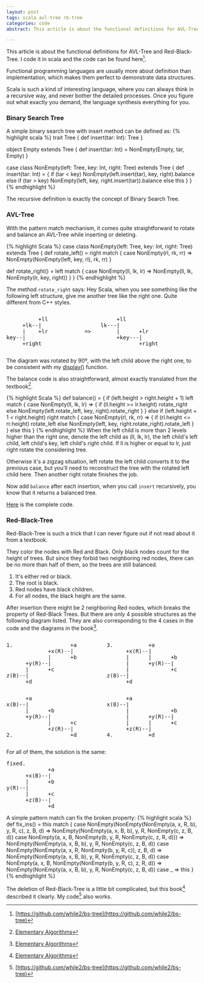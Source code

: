 ```yaml
---
layout: post
tags: scala avl-tree rb-tree 
categories: code
abstract: This article is about the functional definitions for AVL-Tree and Red-Black-Tree. I code it in scala and the code can be found <a href="https://github.com/while2/bs-tree">here</a>.

---
```


This article is about the functional definitions for AVL-Tree and Red-Black-Tree.
I code it in scala and the code can be found here[^1].

Functional programming languages are usually more about definition than implementation, which makes them perfect to demonstrate data structures.

Scala is such a kind of interesting language, where you can always think in a recursive way, and never bother the detailed processes. 
Once you figure out what exactly you demand, the language synthesis everything for you.

### Binary Search Tree
A simple binary search tree with insert method can be defined as:
{% highlight scala %}
trait Tree {
  def insert(tar: Int): Tree
}

object Empty extends Tree {
  def insert(tar: Int) = NonEmpty(Empty, tar, Empty)
}

case class NonEmpty(left: Tree, key: Int, right: Tree) extends Tree {
  def insert(tar: Int) = {
    if (tar < key)
      NonEmpty(left.insert(tar), key, right).balance
    else if (tar > key)
      NonEmpty(left, key, right.insert(tar)).balance
    else
      this
  }
}
{% endhighlight %}

The recursive definition is exactly the concept of Binary Search Tree.

### AVL-Tree
With the pattern match mechanism, it comes quite straightforward to rotate and balance an AVL-Tree while inserting or deleting.

{% highlight Scala %}
case class NonEmpty(left: Tree, key: Int, right: Tree) extends Tree {
  def rotate_left() = right match {
    case NonEmpty(rl, rk, rr) => NonEmpty(NonEmpty(left, key, rl), rk, rr)
  }

  def rotate_right() = left match {
    case NonEmpty(ll, lk, lr) => NonEmpty(ll, lk, NonEmpty(lr, key, right))
  }
}
{% endhighlight %}

The method `rotate_right` says: Hey Scala, when you see something like the following left structure, give me another tree like the right one. Quite different from C++ styles.

<div style="overflow: hidden; max-width: 400px">
<pre style="float:left">
          +ll
     +lk--|  
     |    +lr
key--|     
     +right
</pre>
<pre style="float:right">
          +ll
     lk---|
=>        |      +lr
          +key---|
                 +right
</pre>
</div>

The diagram was rotated by 90º, with the left child above the right one, to be consistent with my [display()](https://github.com/while2/bs-tree/blob/master/AVLTree.scala) function.

The balance code is also straightforward, almost exactly translated from the textbook[^2].

{% highlight Scala %}
  def balance() = {
    if (left.height > right.height + 1) left match {
      case NonEmpty(ll, lk, lr) => {
        if (ll.height >= lr.height) rotate_right
        else NonEmpty(left.rotate_left, key, right).rotate_right
      }
    }
    else if (left.height + 1 < right.height) right match {
      case NonEmpty(rl, rk, rr) => {
        if (rl.height <= rr.height) rotate_left
        else NonEmpty(left, key, right.rotate_right).rotate_left
      }
    }
    else this
  }
{% endhighlight %}
When the left child is more than 2 levels higher than the right one, denote the left child as (ll, lk, lr), the left child's left child, left child's key, left child's right child.
If ll is higher or equal to lr, just right rotate the considering tree. 

Otherwise it's a zigzag situation, left rotate the left child converts it to the previous case, but you'll need to reconstruct the tree with the rotated left child here. Then another right rotate finishes the job.

Now add `balance` after each insertion, when you call `insert` recursively, you know that it returns a balanced tree.

[Here](https://github.com/while2/bs-tree/blob/master/AVLTree.scala) is the complete code.

### Red-Black-Tree
Red-Black-Tree is such a trick that I can never figure out if not read about it from a textbook.

They color the nodes with Red and Black. Only black nodes count for the height of trees. But since they forbid two neighboring red nodes, there can be no more than half of them, so the trees are still balanced.

1. It's either red or black.
2. The root is black.
3. Red nodes have black children.
4. For all nodes, the black height are the same.

After insertion there might be 2 neighboring Red nodes, which breaks the property of Red-Black Trees. But there are only 4 possible structures as the following diagram listed. They are also corresponding to the 4 cases in the code and the diagrams in the book[^2].

<div style="overflow: hidden; max-width: 450px">
<pre style="float:left">
1.                  +a
             +x(R)--|
             |      +b
      +y(R)--|
      |      +c
z(B)--|
      +d
</pre>
<pre style="float:right">
3.           +a       
      +x(R)--|        
      |      |      +b
      |      +y(R)--|
      |             +c
z(B)--|
      +d
</pre>
</div>
<div style="overflow: hidden; max-width: 450px">
<pre style="float:left">
      +a
x(B)--|
      |      +b
      +y(R)--|
             |      +c
             +z(R)--| 
2.                  +d
</pre>
<pre style="float:right">
      +a
x(B)--|
      |             +b
      |      +y(R)--|
      |      |      +c
      +z(R)--|
4.           +d
</pre>
</div>

For all of them, the solution is the same:
<pre>
fixed.       
             +a
      +x(B)--|
      |      +b
y(R)--|
      |      +c             
      +z(B)--|
             +d
</pre>

A simple pattern match can fix the broken property:
{% highlight scala %}
def fix_ins() = this match {
  case NonEmpty(NonEmpty(NonEmpty(a, x, R, b), y, R, c), z, B, d) => NonEmpty(NonEmpty(a, x, B, b), y, R, NonEmpty(c, z, B, d))
  case NonEmpty(a, x, B, NonEmpty(b, y, R, NonEmpty(c, z, R, d))) => NonEmpty(NonEmpty(a, x, B, b), y, R, NonEmpty(c, z, B, d))
  case NonEmpty(NonEmpty(a, x, R, NonEmpty(b, y, R, c)), z, B, d) => NonEmpty(NonEmpty(a, x, B, b), y, R, NonEmpty(c, z, B, d))
  case NonEmpty(a, x, B, NonEmpty(NonEmpty(b, y, R, c), z, R, d)) => NonEmpty(NonEmpty(a, x, B, b), y, R, NonEmpty(c, z, B, d))
  case _ => this
}
{% endhighlight %}

The deletion of Red-Black-Tree is a little bit complicated, but this book[^2] described it clearly. My code[^1] also works.

[^1]: [https://github.com/while2/bs-tree](https://github.com/while2/bs-tree)
[^2]: [Elementary Algorithms](https://sites.google.com/site/algoxy/home)